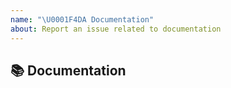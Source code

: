 ```yaml
---
name: "\U0001F4DA Documentation"
about: Report an issue related to documentation
---
```


## 📚 Documentation

<!-- A clear, concise description of the problematic documentation -->
